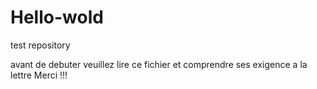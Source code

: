 # Hello-wold
test repository

avant de debuter veuillez lire ce fichier et comprendre ses exigence a la lettre
Merci !!! 
